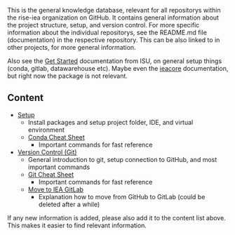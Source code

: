 This is the general knowledge database, relevant for all repositorys within the rise-iea organization on GitHub. It contains general information about the project structure, setup, and version control. For more specific information about the individual repositorys, see the README.md file (documentation) in the respective repository. This can be also linked to in other projects, for more general information.

Also see the [Get Started](https://python.iea.org/doc/getting-started/index.html) documentation from ISU, on general setup things (conda, gitlab, datawarehouse etc).
Maybe even the [ieacore](https://python.iea.org/doc/ieacore/latest/) documentation, but right now the package is not relevant.


## Content
- [Setup](Setup)
  - Install packages and setup project folder, IDE, and virtual environment
  - [Conda Cheat Sheet](Conda-Cheat-Sheet)
    - Important commands for fast reference
- [Version Control (Git)](Version-Control-(Git))
  - General introduction to git, setup connection to GitHub, and most important commands
  - [Git Cheat Sheet](Git-Cheat-Sheet)
    - Important commands for fast reference
  - [Move to IEA GitLab](Move-to-IEA-GitLab)
    - Explanation how to move from GitHub to GitLab (could be deleted after a while)

If any new information is added, please also add it to the content list above. This makes it easier to find relevant information.

